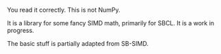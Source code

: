 You read it correctly. This is not NumPy.

It is a library for some fancy SIMD math, primarily for SBCL. It is a work in progress.

The basic stuff is partially adapted from SB-SIMD.
